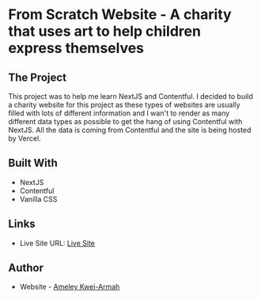 # From Scratch Website - A charity that uses art to help children express themselves

## The Project

This project was to help me learn NextJS and Contentful. I decided to build a charity website for this project as these types of websites are usually filled with lots of different information and I wan't to render as many different data types as possible to get the hang of using Contentful with NextJS. All the data is coming from Contentful and the site is being hosted by Vercel.

## Built With

- NextJS
- Contentful
- Vanilla CSS

## Links

- Live Site URL: [Live Site](https://charity-website-eight.vercel.app/)

## Author

- Website - [Ameley Kwei-Armah](https://ameley-kwei-armah.netlify.app/)
